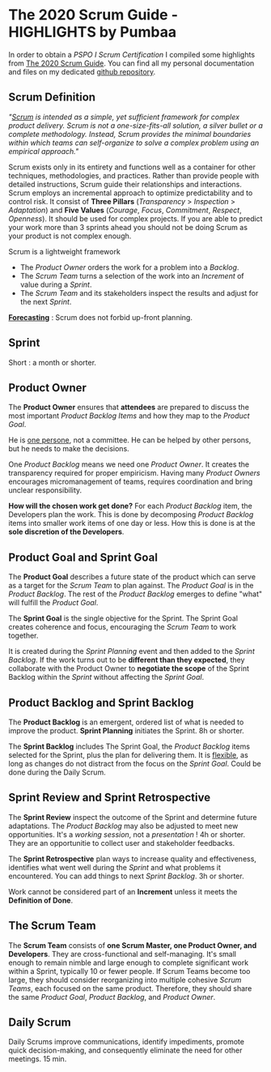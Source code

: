 The 2020 Scrum Guide - HIGHLIGHTS by Pumbaa
===

In order to obtain a _PSPO I Scrum Certification_ I compiled some highlights from [The 2020 Scrum Guide](https://scrumguides.org/scrum-guide.html).
You can find all my personal documentation and files on my dedicated [github repository](https://github.com/pumbaa666/lab4tech/tree/main/ProductOwner).

Scrum Definition
---

_"[Scrum](https://www.scrum.org/resources/blog/myth-3-scrum-releases-are-done-only-end-sprint) is intended as a simple, yet sufficient framework for complex product delivery. Scrum is not a one-size-fits-all solution, a silver bullet or a complete methodology. Instead, Scrum provides the minimal boundaries within which teams can self-organize to solve a complex problem using an empirical approach."_

Scrum exists only in its entirety and functions well as a container for other techniques, methodologies, and practices.
Rather than provide people with detailed instructions, Scrum guide their relationships and interactions.
Scrum employs an incremental approach to optimize predictability and to control risk.
It consist of **Three Pillars** (_Transparency_ > _Inspection_ > _Adaptation_) and **Five Values** (_Courage_, _Focus_, _Commitment_, _Respect_, _Openness_).
It should be used for complex projects. If you are able to predict your work more than 3 sprints ahead you should not be doing Scrum as your product is not complex enough.

Scrum is a lightweight framework

 - The _Product Owner_ orders the work for a problem into a _Backlog_.
 - The _Scrum Team_ turns a selection of the work into an _Increment_ of value during a _Sprint_.
 - The _Scrum Team_ and its stakeholders inspect the results and adjust for the next _Sprint_.

[**Forecasting**](https://www.scrum.org/resources/blog/art-product-backlog-refinement) : Scrum does not forbid up-front planning.  

Sprint
---

Short : a month or shorter.

Product Owner
---

The **Product Owner** ensures that **attendees** are prepared to discuss the most important __Product Backlog_ Items_ and how they map to the _Product Goal_.

He is [one persone](https://www.scrum.org/resources/blog/why-you-need-only-one-product-owner), not a committee.
He can be helped by other persons, but he needs to make the decisions.

One _Product Backlog_ means we need one _Product Owner_. It creates the transparency required for proper empiricism.
Having many _Product Owners_ encourages micromanagement of teams, requires coordination and bring unclear responsibility.


**How will the chosen work get done?**
For each _Product Backlog_ item, the Developers plan the work. This is done by decomposing _Product Backlog_ items into smaller work items of one day or less. How this is done is at the **sole discretion of the Developers**.

Product Goal and Sprint Goal
---

The **Product Goal** describes a future state of the product which can serve as a target for the _Scrum Team_ to plan against. The _Product Goal_ is in the _Product Backlog_. The rest of the _Product Backlog_ emerges to define "what" will fulfill the _Product Goal_.

The **Sprint Goal** is the single objective for the Sprint.  The Sprint Goal creates coherence and focus, encouraging the _Scrum Team_ to work together.

It is created during the *Sprint Planning* event and then added to the *Sprint Backlog*. If the work turns out to be **different than they expected**, they collaborate with the Product Owner to **negotiate the scope** of the Sprint Backlog within the _Sprint_ without affecting the _Sprint Goal_.

Product Backlog and Sprint Backlog
---

The **Product Backlog** is an emergent, ordered list of what is needed to improve the product.
**Sprint Planning** initiates the Sprint. 8h or shorter.

The **Sprint Backlog** includes The Sprint Goal, the _Product Backlog_ items selected for the Sprint, plus the plan for delivering them.
It is [flexible](https://www.scrum.org/resources/blog/myth-2-sprint-backlog-cant-change-during-sprint), as long as changes do not distract from the focus on the *Sprint Goal*. Could be done during the Daily Scrum.

Sprint Review and Sprint Retrospective
---

The **Sprint Review** inspect the outcome of the Sprint and determine future adaptations. The _Product Backlog_ may also be adjusted to meet new opportunities. It's a _working session_, not a _presentation_ ! 4h or shorter.
They are an opportunitie to collect user and stakeholder feedbacks.


The **Sprint Retrospective** plan ways to increase quality and effectiveness, identifies what went well during the _Sprint_ and what problems it encountered. You can add things to next _Sprint Backlog_. 3h or shorter.

Work cannot be considered part of an **Increment** unless it meets the **Definition of Done**.

The Scrum Team
---
The **Scrum Team** consists of **one Scrum Master, one Product Owner, and Developers**. They are cross-functional and self-managing.
It's small enough to remain nimble and large enough to complete significant work within a Sprint, typically 10 or fewer people.
If Scrum Teams become too large, they should consider reorganizing into multiple cohesive _Scrum Teams_, each focused on the same product. Therefore, they should share the same _Product Goal_, _Product Backlog_, and _Product Owner_.

Daily Scrum
---
Daily Scrums improve communications, identify impediments, promote quick decision-making, and consequently eliminate the need for other meetings.
15 min.